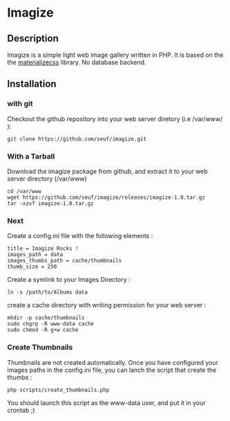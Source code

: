# Imagize

## Description

Imagize is a simple light web image gallery written in PHP.
It is based on the the [materializecss](http://materializecss.com) library.
No database backend.

## Installation

### with git

Checkout the github repository into your web server diretory (i.e /var/www/ ):
```
git clone https://github.com/seuf/imagize.git
```
### With a Tarball

Download the imagize package from github, and extract it to your web server directory (/var/www)
```
cd /var/www
wget https://github.com/seuf/imagize/releases/imagize-1.0.tar.gz
tar -xzvf imagize-1.0.tar.gz
```

### Next

Create a config.ini file with the following elements :

```
title = Imagize Rocks !
images_path = data
images_thumbs_path = cache/thumbnails
thumb_size = 250
```

Create a symlink to your Images Directory :
```
ln -s /path/to/Albums data
```

create a cache directory with writing permission for your web server :
```
mkdir -p cache/thumbnails
sudo chgrp -R www-data cache
sudo chmod -R g+w cache
```

### Create Thumbnails

Thumbnails are not created automatically.
Once you have configured your images paths in the config.ini file, you can lanch the script that create the thumbs :
```
php scripts/create_thumbnails.php
```

You should launch this script as the www-data user, and put it in your crontab ;)




